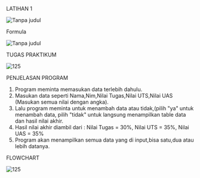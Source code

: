   LATIHAN 1
  
![Tanpa judul](https://user-images.githubusercontent.com/57003140/68583999-0eaa8480-04b1-11ea-8d72-138bd8f443e8.png)

  Formula
  
  ![Tanpa judul](https://user-images.githubusercontent.com/57003140/68584122-503b2f80-04b1-11ea-9774-a818dd1159f8.png)
  
  
  TUGAS PRAKTIKUM
  
  ![125](https://user-images.githubusercontent.com/57003140/69214937-e569b280-0b9a-11ea-8591-5541361e9f55.png)
  
  PENJELASAN PROGRAM
  
  1. Program meminta memasukan data terlebih dahulu.
  2. Masukan data seperti Nama,Nim,Nilai Tugas,Nilai UTS,Nilai UAS (Masukan semua nilai dengan angka).
  3. Lalu program meminta untuk menambah data atau tidak,(pilih "ya" untuk menambah data, pilih "tidak" untuk langsung menampilkan table data dan hasil nilai akhir.
  4. Hasil nilai akhir diambil dari : Nilai Tugas = 30%, Nilai UTS = 35%, Nilai UAS = 35%
  5. Program akan menampilkan semua data yang di input,bisa satu,dua atau lebih datanya.
  
  FLOWCHART
  
 ![125](https://user-images.githubusercontent.com/57003140/69375620-5b753300-0cdb-11ea-9ff0-8d52389f9ac7.png)

  

